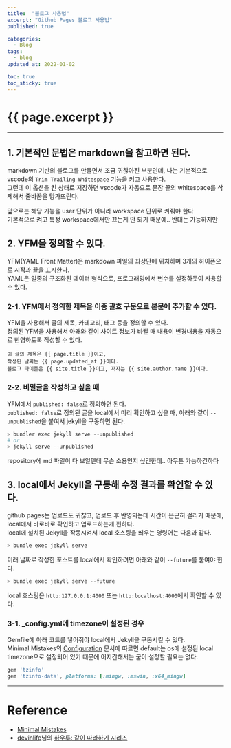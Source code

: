 ```yaml
---
title:  "블로그 사용법"
excerpt: "Github Pages 블로그 사용법"
published: true

categories:
  - Blog
tags:
  - blog
updated_at: 2022-01-02

toc: true
toc_sticky: true
---
```

# {{ page.excerpt }}
---

## 1. 기본적인 문법은 markdown을 참고하면 된다.
markdown 기반의 블로그를 만들면서 조금 귀찮아진 부분인데, 나는 기본적으로 vscode의 `Trim Trailing Whitespace` 기능을 켜고 사용한다.  
그런데 이 옵션을 킨 상태로 저장하면 vscode가 자동으로 문장 끝의 whitespace를 삭제해서 줄바꿈을 망가뜨린다.  

앞으로는 해당 기능을 user 단위가 아니라 workspace 단위로 켜줘야 한다  
기본적으로 켜고 특정 workspace에서만 끄는게 안 되기 때문에.. 반대는 가능하지만

## 2. YFM을 정의할 수 있다.
YFM(YAML Front Matter)은 markdown 파일의 최상단에 위치하며 3개의 하이픈으로 시작과 끝을 표시한다.  
YAML은 일종의 구조화된 데이터 형식으로, 프로그래밍에서 변수를 설정하듯이 사용할 수 있다.  

### 2-1. YFM에서 정의한 제목을 이중 괄호 구문으로 본문에 추가할 수 있다.  
YFM을 사용해서 글의 제목, 카테고리, 태그 등을 정의할 수 있다.  
정의된 YFM을 사용해서 아래와 같이 사이트 정보가 바뀔 때 내용이 변경내용을 자동으로 반영하도록 작성할 수 있다.
```
이 글의 제목은 {{ page.title }}이고,
작성된 날짜는 {{ page.updated_at }}이다.
블로그 타이틀은 {{ site.title }}이고, 저자는 {{ site.author.name }}이다.
```

### 2-2. 비밀글을 작성하고 싶을 때
YFM에서 `published: false`로 정의하면 된다.  
`published: false`로 정의된 글을 local에서 미리 확인하고 싶을 때, 아래와 같이 `--unpublished`을 붙여서 jekyll을 구동하면 된다.
```powershell
> bundler exec jekyll serve --unpublished
# or
> jekyll serve --unpublished
```
repository에 md 파일이 다 보일텐데 무슨 소용인지 싶긴한데.. 아무튼 가능하긴하다

## 3. local에서 Jekyll을 구동해 수정 결과를 확인할 수 있다.  
github pages는 업로드도 귀찮고, 업로드 후 반영되는데 시간이 은근히 걸리기 때문에, local에서 바로바로 확인하고 업로드하는게 편하다.  
local에 설치된 Jekyll을 작동시켜서 local 호스팅을 띄우는 명령어는 다음과 같다.
```powershell
> bundle exec jekyll serve
```
미래 날짜로 작성한 포스트를 local에서 확인하려면 아래와 같이 `--future`를 붙여야 한다.
```powershell
> bundle exec jekyll serve --future
```
local 호스팅은 `http:127.0.0.1:4000` 또는 `http:localhost:4000`에서 확인할 수 있다.  

### 3-1. _config.yml에 timezone이 설정된 경우
Gemfile에 아래 코드를 넣어줘야 local에서 Jekyll을 구동시킬 수 있다.  
Minimal Mistakes의 [Configuration](https://mmistakes.github.io/minimal-mistakes/docs/configuration/) 문서에 따르면 default는 os에 설정된 local timezone으로 설정되어 있기 때문에 어지간해서는 굳이 설정할 필요는 없다.
```ruby
gem 'tzinfo'
gem 'tzinfo-data', platforms: [:mingw, :mswin, :x64_mingw]
```
---
# Reference
- [Minimal Mistakes](https://mmistakes.github.io/minimal-mistakes/)
- [devinlife](https://devinlife.com/)님의 [하우투: 같이 따라하기 시리즈](https://devinlife.com/howto/)
